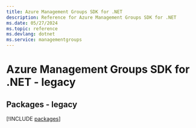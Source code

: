 ```yaml
---
title: Azure Management Groups SDK for .NET
description: Reference for Azure Management Groups SDK for .NET
ms.date: 05/27/2024
ms.topic: reference
ms.devlang: dotnet
ms.service: managementgroups
---
```

# Azure Management Groups SDK for .NET - legacy
## Packages - legacy
[!INCLUDE [packages](management-groups-index.md)]